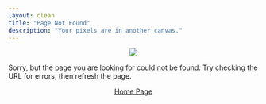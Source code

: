 ```yaml
---
layout: clean
title: "Page Not Found"
description: "Your pixels are in another canvas."
---  
```


<div align="center">
    <img src="http://i.imgur.com/v3sUhgD.png"></a>
</div>

Sorry, but the page you are looking for could not be found. Try checking the URL for errors, then refresh the page.

<div align="center">
    <a markdown="0" href="http://renzolucioni.com" class="btn">Home Page</a>
</div>